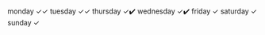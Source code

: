 monday        ✓✓
tuesday       ✓✓
thursday      ✓✔️
wednesday     ✓✔️
friday        ✓
saturday      ✓
sunday        ✓
